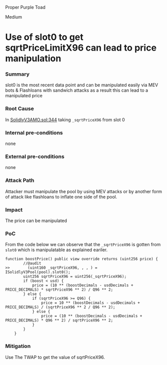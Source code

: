 Proper Purple Toad

Medium

# Use of slot0 to get sqrtPriceLimitX96 can lead to price manipulation

### Summary

slot0 is the most recent data point and can be manipulated easily via MEV bots & Flashloans with sandwich attacks as a result this can lead to a manipulated price

### Root Cause

In [SolidlyV3AMO.sol:344](https://github.com/sherlock-audit/2024-10-axion/blob/main/liquidity-amo/contracts/SolidlyV3AMO.sol#L344) taking `_sqrtPriceX96` from slot 0

### Internal pre-conditions

none

### External pre-conditions

none

### Attack Path

Attacker must manipulate the pool by using MEV attacks or by another form of attack like flashloans to inflate one side of the pool.

### Impact

The price can be manipulated

### PoC

From the code below we can observe that the `_sqrtPriceX96` is gotten from `slot0` which is manipulatable as explained eariler.
```solidity
function boostPrice() public view override returns (uint256 price) {
        //@audit 
>>        (uint160 _sqrtPriceX96, , , ) = ISolidlyV3Pool(pool).slot0();
        uint256 sqrtPriceX96 = uint256(_sqrtPriceX96);
        if (boost < usd) {
            price = (10 ** (boostDecimals - usdDecimals + PRICE_DECIMALS) * sqrtPriceX96 ** 2) / Q96 ** 2;
        } else {
            if (sqrtPriceX96 >= Q96) {
                price = 10 ** (boostDecimals - usdDecimals + PRICE_DECIMALS) / (sqrtPriceX96 ** 2 / Q96 ** 2);
            } else {
                price = (10 ** (boostDecimals - usdDecimals + PRICE_DECIMALS) * Q96 ** 2) / sqrtPriceX96 ** 2;
            }
        }
    }
```

### Mitigation

Use The TWAP to get the value of sqrtPriceX96.